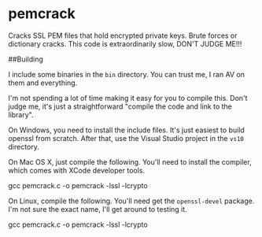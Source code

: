 # pemcrack
Cracks SSL PEM files that hold encrypted private keys. Brute forces or dictionary cracks. This code is extraordinarily slow, DON'T JUDGE ME!!!

##Building

I include some binaries in the `bin` directory. You can trust me, I ran AV
on them and everything.

I'm not spending a lot of time making it easy for you to compile this. Don't
judge me, it's just a straightforward "compile the code and link to the library".

On Windows, you need to install the include files. It's just easiest to build
openssl from scratch. After that, use the Visual Studio project in the `vs10` directory.

On Mac OS X, just compile the following. You'll need to install the compiler,
which comes with XCode developer tools.

  gcc pemcrack.c -o pemcrack -lssl -lcrypto

On Linux, compile the following. You'll need get the `openssl-devel` package. I'm 
not sure the exact name, I'll get around to testing it.

  gcc pemcrack.c -o pemcrack -lssl -lcrypto
  


